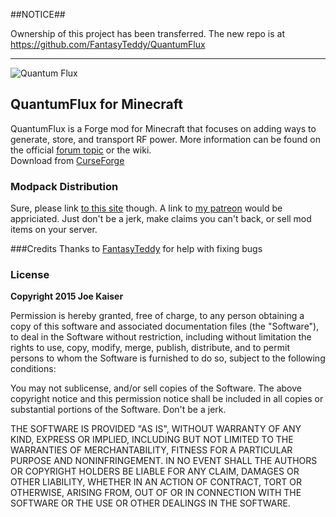 ##NOTICE##

Ownership of this project has been transferred. The new repo is at https://github.com/FantasyTeddy/QuantumFlux

-------



![Quantum Flux](http://i1279.photobucket.com/albums/y523/textcraft/Mar%202015%20-%202/27efdf2189a781166df005609372657b85d629afda39a3ee5e6b4b0d3255bfef95601890afd80709da39a3ee5e6b4b0d3255bfef95601890afd80709aa6988204887385d73fa_zps562b03b2.png~original)


## QuantumFlux for Minecraft

QuantumFlux is a Forge mod for Minecraft that focuses on adding ways to generate, store, and transport RF power. More information can be found on the official [forum topic](http://bitly.com/19gUP8j) or the wiki.  
Download from [CurseForge](http://www.curse.com/mc-mods/minecraft/228609-quantumflux)

### Modpack Distribution
Sure, please link [to this site](http://minecraft.curseforge.com/mc-mods/228609-quantumflux) though. A link to [my patreon](http://www.patreon.com/jotato) would be appriciated. Just don't be a jerk, make claims you can't back, or sell mod items on your server.

###Credits
Thanks to [FantasyTeddy](https://github.com/FantasyTeddy) for help with fixing bugs  

### License
**Copyright 2015 Joe Kaiser**  

Permission is hereby granted, free of charge, to any person obtaining a copy of this software and associated documentation files (the "Software"), to deal in the Software without restriction, including without limitation the rights to use, copy, modify, merge, publish, distribute, and to permit persons to whom the Software is furnished to do so, subject to the following conditions:

You may not sublicense, and/or sell copies of the Software.
The above copyright notice and this permission notice shall be included in all copies or substantial portions of the Software.
Don't be a jerk.

THE SOFTWARE IS PROVIDED "AS IS", WITHOUT WARRANTY OF ANY KIND, EXPRESS OR IMPLIED, INCLUDING BUT NOT LIMITED TO THE WARRANTIES OF MERCHANTABILITY, FITNESS FOR A PARTICULAR PURPOSE AND NONINFRINGEMENT. IN NO EVENT SHALL THE AUTHORS OR COPYRIGHT HOLDERS BE LIABLE FOR ANY CLAIM, DAMAGES OR OTHER LIABILITY, WHETHER IN AN ACTION OF CONTRACT, TORT OR OTHERWISE, ARISING FROM, OUT OF OR IN CONNECTION WITH THE SOFTWARE OR THE USE OR OTHER DEALINGS IN THE SOFTWARE.
